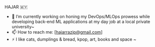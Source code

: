 HAJAR 🇲🇾

- 🔭 I’m currently working on honing my DevOps/MLOps prowess while developing back-end ML applications at my day job at a local private university~
- 📫 How to reach me: [hajarrazip@gmail.com]
- ⚡ I like cats, dumplings & bread, kpop, art, books and space ~
